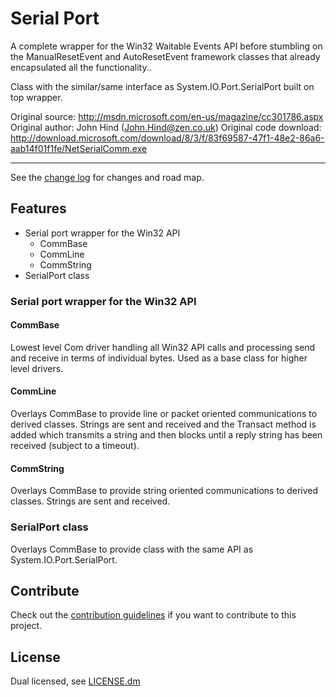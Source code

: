 # Serial Port

A complete wrapper for the Win32 Waitable Events API before stumbling on 
the ManualResetEvent and AutoResetEvent framework classes that already 
encapsulated all the functionality.. 

Class with the similar/same interface as System.IO.Port.SerialPort built
on top wrapper.

Original source: http://msdn.microsoft.com/en-us/magazine/cc301786.aspx
Original author: John Hind (John.Hind@zen.co.uk)
Original code download: http://download.microsoft.com/download/8/3/f/83f69587-47f1-48e2-86a6-aab14f01f1fe/NetSerialComm.exe


---------------------------------------

See the [change log](CHANGELOG.md) for changes and road map.

## Features

- Serial port wrapper for the Win32 API
    * CommBase
    * CommLine
    * CommString
- SerialPort class


### Serial port wrapper for the Win32 API
#### CommBase
Lowest level Com driver handling all Win32 API calls and processing 
send and receive in terms of individual bytes. Used as a base class 
for higher level drivers.

#### CommLine
Overlays CommBase to provide line or packet oriented communications 
to derived classes. Strings are sent and received and the Transact 
method is added which transmits a string and then blocks until
a reply string has been received (subject to a timeout).

#### CommString
Overlays CommBase to provide string oriented communications to derived classes. 
Strings are sent and received.

### SerialPort class
Overlays CommBase to provide class with the same API as System.IO.Port.SerialPort.


## Contribute
Check out the [contribution guidelines](CONTRIBUTING.md)
if you want to contribute to this project.


## License
Dual licensed, see [LICENSE.dm](LICENSE.md)